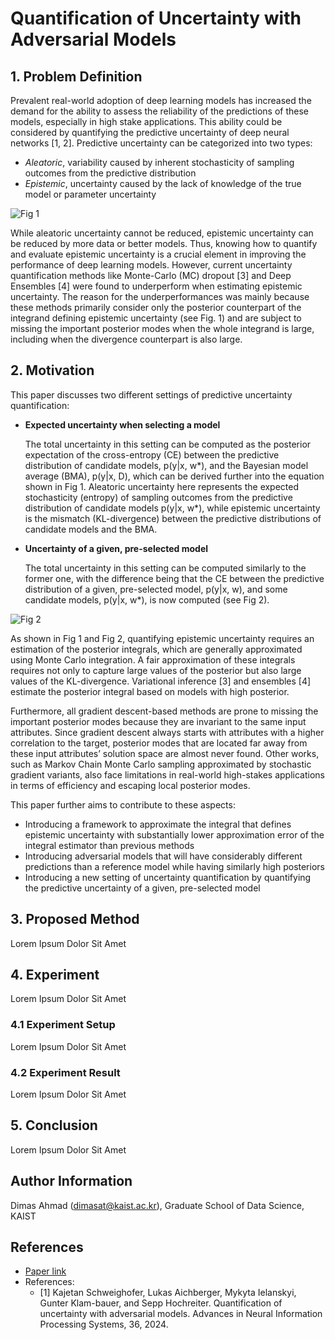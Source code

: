 # Quantification of Uncertainty with Adversarial Models

## 1. Problem Definition
Prevalent real-world adoption of deep learning models has increased the demand for the ability to assess the reliability of the predictions of these models, especially in high stake applications. This ability could be considered by quantifying the predictive uncertainty of deep neural networks [1, 2]. Predictive uncertainty can be categorized into two types:
- *Aleatoric*, variability caused by inherent stochasticity of sampling outcomes from the predictive distribution
- *Epistemic*, uncertainty caused by the lack of knowledge of the true model or parameter uncertainty

![Fig 1](https://drive.google.com/uc?id=1BzFEKq4GJLSVHoA1P5r4rtkLMCmKUOGg)

While aleatoric uncertainty cannot be reduced, epistemic uncertainty can be reduced by more data or better models. Thus, knowing how to quantify and evaluate epistemic uncertainty is a crucial element in improving the performance of deep learning models. However, current uncertainty quantification methods like Monte-Carlo (MC) dropout [3] and Deep Ensembles [4] were found to underperform when estimating epistemic uncertainty. The reason for the underperformances was mainly because these methods primarily consider only the posterior counterpart of the integrand defining epistemic uncertainty (see Fig. 1) and are subject to missing the important posterior modes when the whole integrand is large, including when the divergence counterpart is also large. 

## 2. Motivation
This paper discusses two different settings of predictive uncertainty quantification:
* **Expected uncertainty when selecting a model**
  
  The total uncertainty in this setting can be computed as the posterior expectation of the cross-entropy (CE) between the predictive distribution of candidate models, p(y|x, w*), and the Bayesian model average (BMA), p(y|x, D), which can be derived further into the equation shown in Fig 1. Aleatoric uncertainty here represents the expected stochasticity (entropy) of sampling outcomes from the predictive distribution of candidate models p(y|x, w*), while epistemic uncertainty is the mismatch (KL-divergence) between the predictive distributions of candidate models and the BMA.


* **Uncertainty of a given, pre-selected model**
    
  The total uncertainty in this setting can be computed similarly to the former one, with the difference being that the CE between the predictive distribution of a given, pre-selected model, p(y|x, w), and some candidate models, p(y|x, w*), is now computed (see Fig 2).
  
![Fig 2](https://drive.google.com/uc?id=1Ga__00sKf2tJtp0p7IvlruSBZrMHuJQ0)

As shown in Fig 1 and Fig 2, quantifying epistemic uncertainty requires an estimation of the posterior integrals, which are generally approximated using Monte Carlo integration. A fair approximation of these integrals requires not only to capture large values of the posterior but also large values of the KL-divergence. Variational inference [3] and ensembles [4] estimate the posterior integral based on models with high posterior.

Furthermore, all gradient descent-based methods are prone to missing the important posterior modes because they are invariant to the same input attributes. Since gradient descent always starts with attributes with a higher correlation to the target, posterior modes that are located far away from these input attributes’ solution space are almost never found. Other works, such as Markov Chain Monte Carlo sampling approximated by stochastic gradient variants, also face limitations in real-world high-stakes applications in terms of efficiency and escaping local posterior modes.

This paper further aims to contribute to these aspects:
* Introducing a framework to approximate the integral that defines epistemic uncertainty with substantially lower approximation error of the integral estimator than previous methods
* Introducing adversarial models that will have considerably different predictions than a reference model while having similarly high posteriors
* Introducing a new setting of uncertainty quantification by quantifying the predictive uncertainty of a given, pre-selected model


## 3. Proposed Method
Lorem Ipsum Dolor Sit Amet
## 4. Experiment
Lorem Ipsum Dolor Sit Amet
### 4.1 Experiment Setup
Lorem Ipsum Dolor Sit Amet
### 4.2 Experiment Result
Lorem Ipsum Dolor Sit Amet
## 5. Conclusion
Lorem Ipsum Dolor Sit Amet
## Author Information
Dimas Ahmad (dimasat@kaist.ac.kr), Graduate School of Data Science, KAIST
## References
* [Paper link](https://arxiv.org/abs/2307.03217)
* References:
    * [1] Kajetan Schweighofer, Lukas Aichberger, Mykyta Ielanskyi, Gunter Klam-bauer, and Sepp Hochreiter. Quantification of   uncertainty with adversarial models. Advances in Neural Information Processing Systems, 36, 2024.


```python

```
